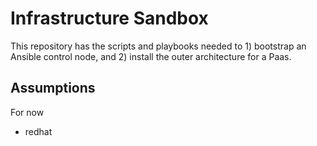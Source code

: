 # Infrastructure Sandbox

This repository has the scripts and playbooks needed to 1) bootstrap an Ansible control node, and 2) install the outer architecture for a Paas.

## Assumptions

For now

* redhat